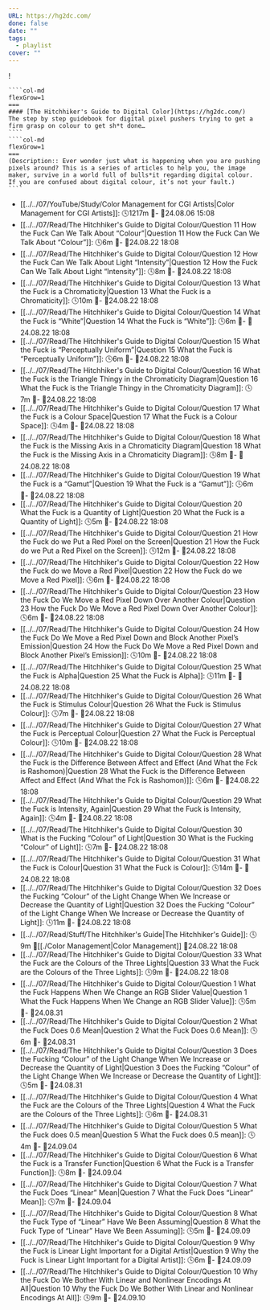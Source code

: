 ```yaml
---
URL: https://hg2dc.com/
done: false
date: ""
tags:
  - playlist
cover: ""
---
```

!
`````col
````col-md
flexGrow=1
===
#### [The Hitchhiker's Guide to Digital Color](https://hg2dc.com/)
The step by step guidebook for digital pixel pushers trying to get a firm grasp on colour to get sh*t done…
````
````col-md
flexGrow=1
===
(Description:: Ever wonder just what is happening when you are pushing pixels around? This is a series of articles to help you, the image maker, survive in a world full of bulls*it regarding digital colour. If you are confused about digital colour, it’s not your fault.)
````
`````

- [[../../07/YouTube/Study/Color Management for CGI Artists|Color Management for CGI Artists]]:  🕓1217m 📍\- 📌24.08.06 15:08
- [[../../07/Read/The Hitchhiker's Guide to Digital Colour/Question 11 How the Fuck Can We Talk About “Colour”|Question 11 How the Fuck Can We Talk About “Colour”]]:  🕓6m 📍\- 📌24.08.22 18:08
- [[../../07/Read/The Hitchhiker's Guide to Digital Colour/Question 12 How the Fuck Can We Talk About Light “Intensity”|Question 12 How the Fuck Can We Talk About Light “Intensity”]]:  🕓8m 📍\- 📌24.08.22 18:08
- [[../../07/Read/The Hitchhiker's Guide to Digital Colour/Question 13 What the Fuck is a Chromaticity|Question 13 What the Fuck is a Chromaticity]]:  🕓10m 📍\- 📌24.08.22 18:08
- [[../../07/Read/The Hitchhiker's Guide to Digital Colour/Question 14 What the Fuck is “White”|Question 14 What the Fuck is “White”]]:  🕓6m 📍\- 📌24.08.22 18:08
- [[../../07/Read/The Hitchhiker's Guide to Digital Colour/Question 15 What the Fuck is “Perceptually Uniform”|Question 15 What the Fuck is “Perceptually Uniform”]]:  🕓6m 📍\- 📌24.08.22 18:08
- [[../../07/Read/The Hitchhiker's Guide to Digital Colour/Question 16 What the Fuck is the Triangle Thingy in the Chromaticity Diagram|Question 16 What the Fuck is the Triangle Thingy in the Chromaticity Diagram]]:  🕓7m 📍\- 📌24.08.22 18:08
- [[../../07/Read/The Hitchhiker's Guide to Digital Colour/Question 17 What the Fuck is a Colour Space|Question 17 What the Fuck is a Colour Space]]:  🕓4m 📍\- 📌24.08.22 18:08
- [[../../07/Read/The Hitchhiker's Guide to Digital Colour/Question 18 What the  Fuck is the Missing Axis in a Chromaticity Diagram|Question 18 What the  Fuck is the Missing Axis in a Chromaticity Diagram]]:  🕓8m 📍\- 📌24.08.22 18:08
- [[../../07/Read/The Hitchhiker's Guide to Digital Colour/Question 19 What the Fuck is a “Gamut”|Question 19 What the Fuck is a “Gamut”]]:  🕓6m 📍\- 📌24.08.22 18:08
- [[../../07/Read/The Hitchhiker's Guide to Digital Colour/Question 20 What the Fuck is a Quantity of Light|Question 20 What the Fuck is a Quantity of Light]]:  🕓5m 📍\- 📌24.08.22 18:08
- [[../../07/Read/The Hitchhiker's Guide to Digital Colour/Question 21 How the Fuck do we Put a Red Pixel on the Screen|Question 21 How the Fuck do we Put a Red Pixel on the Screen]]:  🕓12m 📍\- 📌24.08.22 18:08
- [[../../07/Read/The Hitchhiker's Guide to Digital Colour/Question 22 How the Fuck do we Move a Red Pixel|Question 22 How the Fuck do we Move a Red Pixel]]:  🕓6m 📍\- 📌24.08.22 18:08
- [[../../07/Read/The Hitchhiker's Guide to Digital Colour/Question 23 How the Fuck Do We Move a Red Pixel Down Over Another Colour|Question 23 How the Fuck Do We Move a Red Pixel Down Over Another Colour]]:  🕓6m 📍\- 📌24.08.22 18:08
- [[../../07/Read/The Hitchhiker's Guide to Digital Colour/Question 24 How the Fuck Do We Move a Red Pixel Down and Block Another Pixel’s Emission|Question 24 How the Fuck Do We Move a Red Pixel Down and Block Another Pixel’s Emission]]:  🕓10m 📍\- 📌24.08.22 18:08
- [[../../07/Read/The Hitchhiker's Guide to Digital Colour/Question 25 What the Fuck is Alpha|Question 25 What the Fuck is Alpha]]:  🕓11m 📍\- 📌24.08.22 18:08
- [[../../07/Read/The Hitchhiker's Guide to Digital Colour/Question 26 What the Fuck is Stimulus Colour|Question 26 What the Fuck is Stimulus Colour]]:  🕓7m 📍\- 📌24.08.22 18:08
- [[../../07/Read/The Hitchhiker's Guide to Digital Colour/Question 27 What the Fuck is Perceptual Colour|Question 27 What the Fuck is Perceptual Colour]]:  🕓10m 📍\- 📌24.08.22 18:08
- [[../../07/Read/The Hitchhiker's Guide to Digital Colour/Question 28 What the Fuck is the Difference Between Affect and Effect (And What the Fck is Rashomon)|Question 28 What the Fuck is the Difference Between Affect and Effect (And What the Fck is Rashomon)]]:  🕓6m 📍\- 📌24.08.22 18:08
- [[../../07/Read/The Hitchhiker's Guide to Digital Colour/Question 29 What the Fuck is Intensity, Again|Question 29 What the Fuck is Intensity, Again]]:  🕓4m 📍\- 📌24.08.22 18:08
- [[../../07/Read/The Hitchhiker's Guide to Digital Colour/Question 30 What is the Fucking “Colour” of Light|Question 30 What is the Fucking “Colour” of Light]]:  🕓7m 📍\- 📌24.08.22 18:08
- [[../../07/Read/The Hitchhiker's Guide to Digital Colour/Question 31 What the Fuck is Colour|Question 31 What the Fuck is Colour]]:  🕓14m 📍\- 📌24.08.22 18:08
- [[../../07/Read/The Hitchhiker's Guide to Digital Colour/Question 32  Does the Fucking “Colour” of the Light Change When We Increase or Decrease the Quantity of Light|Question 32  Does the Fucking “Colour” of the Light Change When We Increase or Decrease the Quantity of Light]]:  🕓11m 📍\- 📌24.08.22 18:08
- [[../../07/Read/Stuff/The Hitchhiker's Guide|The Hitchhiker's Guide]]:  🕓9m 📍[[./Color Management|Color Management]] 📌24.08.22 18:08
- [[../../07/Read/The Hitchhiker's Guide to Digital Colour/Question 33 What the Fuck are the Colours of the Three Lights|Question 33 What the Fuck are the Colours of the Three Lights]]:  🕓9m 📍\- 📌24.08.22 18:08
- [[../../07/Read/The Hitchhiker's Guide to Digital Colour/Question 1 What the Fuck Happens When We Change an RGB Slider Value|Question 1 What the Fuck Happens When We Change an RGB Slider Value]]:  🕓5m 📍\- 📌24.08.31
- [[../../07/Read/The Hitchhiker's Guide to Digital Colour/Question 2 What the Fuck Does 0.6 Mean|Question 2 What the Fuck Does 0.6 Mean]]:  🕓6m 📍\- 📌24.08.31
- [[../../07/Read/The Hitchhiker's Guide to Digital Colour/Question 3 Does the Fucking “Colour” of the Light Change When We Increase or Decrease the Quantity of Light|Question 3 Does the Fucking “Colour” of the Light Change When We Increase or Decrease the Quantity of Light]]:  🕓5m 📍\- 📌24.08.31
- [[../../07/Read/The Hitchhiker's Guide to Digital Colour/Question 4 What the Fuck are the Colours of the Three Lights|Question 4 What the Fuck are the Colours of the Three Lights]]:  🕓6m 📍\- 📌24.08.31
- [[../../07/Read/The Hitchhiker's Guide to Digital Colour/Question 5 What the Fuck does 0.5 mean|Question 5 What the Fuck does 0.5 mean]]:  🕓4m 📍\- 📌24.09.04
- [[../../07/Read/The Hitchhiker's Guide to Digital Colour/Question 6 What the Fuck is a Transfer Function|Question 6 What the Fuck is a Transfer Function]]:  🕓8m 📍\- 📌24.09.04
- [[../../07/Read/The Hitchhiker's Guide to Digital Colour/Question 7 What the Fuck Does “Linear” Mean|Question 7 What the Fuck Does “Linear” Mean]]:  🕓7m 📍\- 📌24.09.04
- [[../../07/Read/The Hitchhiker's Guide to Digital Colour/Question 8 What the Fuck Type of “Linear” Have We Been Assuming|Question 8 What the Fuck Type of “Linear” Have We Been Assuming]]:  🕓5m 📍\- 📌24.09.09
- [[../../07/Read/The Hitchhiker's Guide to Digital Colour/Question 9 Why the Fuck is Linear Light Important for a Digital Artist|Question 9 Why the Fuck is Linear Light Important for a Digital Artist]]:  🕓6m 📍\- 📌24.09.09
- [[../../07/Read/The Hitchhiker's Guide to Digital Colour/Question 10 Why the Fuck Do We Bother With Linear and Nonlinear Encodings At All|Question 10 Why the Fuck Do We Bother With Linear and Nonlinear Encodings At All]]:  🕓9m 📍\- 📌24.09.10

